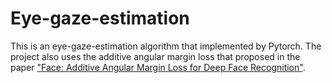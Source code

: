 # Eye-gaze-estimation
This is an eye-gaze-estimation algorithm that implemented by Pytorch. The project also uses the additive angular margin loss that proposed in the paper ["Face: Additive Angular Margin Loss for Deep Face Recognition"](https://arxiv.org/abs/1801.07698).
